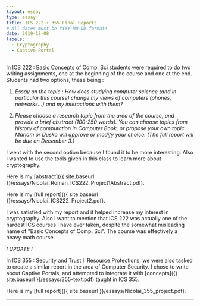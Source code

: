 ```yaml
---
layout: essay
type: essay
title: ICS 222 + 355 Final Reports
# All dates must be YYYY-MM-DD format!
date: 2019-12-08
labels:
  - Cryptography
  - Captive Portal
---
```


In ICS 222 : Basic Concepts of Comp. Sci students were required to do two writing assignments, one at the beginning of the course and one at the end. Students had two options, these being :

1. *Essay on the topic : How does studying computer science (and in particular this course) change my views of computers (phones, networks...) and my interactions with them?*

2. *Please choose a research topic from the area of the course, and provide a brief abstract (100-250 words). You can choose topics from history of computation in Computer Book, or propose your own topic. Mariam or Dusko will approve or modify your choice. (The full report will be due on December 3.)*

I went with the second option because I found it to be more interesting. Also I wanted to use the tools given in this class to learn more about cryptography.

Here is my [abstract]({{ site.baseurl }}/essays/Nicolai_Roman_ICS222_Project1Abstract.pdf).

Here is my [full report]({{ site.baseurl }}/essays/Nicolai_ICS222_Project2.pdf).

I was satisfied with my report and it helped increase my interest in cryptography. Also I want to mention that ICS 222 was actually one of the hardest ICS courses I have ever taken, despite the somewhat misleading name of "Basic Concepts of Comp. Sci". The course was effectively a heavy math course.

*! UPDATE !*

In ICS 355 : Security and Trust I: Resource Protections, we were also tasked to create a similar report in the area of Computer Security. I chose to write about Captive Portals, and attempted to integrate it with [concepts]({{ site.baseurl }}/essays/355-text.pdf) taught in ICS 355.

Here is my [full report]({{ site.baseurl }}/essays/Nicolai_355_project.pdf).


- - - - - - - - - - - - - - - - - - - - - - - - - - - - - - - - - - - - - - - - - - - - - - - - - - - - - - - - - - - - 

